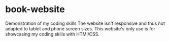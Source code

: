 # book-website
Demonstration of my coding skills
The website isn't responsive and thus not adapted to tablet and phone screen sizes.
This website's only use is for showcasing my coding skills with HTMl/CSS.
